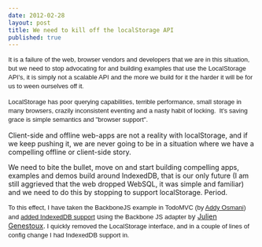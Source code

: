 ```yaml
---
date: 2012-02-28
layout: post
title: We need to kill off the localStorage API
published: true
---
```

<div><span style="font-family: Arial,sans-serif; font-size: 13px; line-height: 18px; background-color: rgb(255,255,255);">It is a failure of the web, browser vendors and developers that we are in this situation, but w</span><span style="background-color: rgb(255,255,255); font-family: Arial,sans-serif; font-size: 13px; line-height: 18px;">e need to stop advocating for and building examples that use the LocalStorage API&#39;s, it is simply not a scalable API and the more we build for it the harder it will be for us to ween ourselves off it.  </span></div> <p /><div><span style="background-color: rgb(255,255,255); font-family: Arial,sans-serif; font-size: 13px; line-height: 18px;">LocalStorage has poor querying capabilities, terrible performance, small storage in many browsers, crazily inconsistent eventing and a nasty habit of locking.  It&#39;s saving grace is simple semantics and &quot;browser support&quot;.</span></div> <p /><div>Client-side and offline web-apps are not a reality with localStorage, and if we keep pushing it, we are never going to be in a situation where we have a compelling offline or client-side story.</div><p /><div>We need to bite the bullet, move on and start building compelling apps, examples and demos build around IndexedDB, that is our only future (I am still aggrieved that the web dropped WebSQL, it was simple and familiar) and we need to do this by stopping to support localStorage. Period.<p /> <div><span style="font-family: Arial,sans-serif; font-size: 13px; line-height: 18px; background-color: rgb(255,255,255);">To this effect, I have taken the BackboneJS example in TodoMVC (﻿by <a href="https://github.com/addyosmani/todomvc">Addy Osmani</a></span><span style="font-family: Arial,sans-serif; font-size: 13px; line-height: 18px; background-color: rgb(255,255,255);">) and <a href="https://github.com/PaulKinlan/todomvc/commit/39205e06c4553ceb0c455fbf7d1c69a801c281bb">added IndexedDB support</a></span><span style="line-height: 18px;"> u</span><span style="font-family: Arial,sans-serif; font-size: 13px; line-height: 18px; background-color: rgb(255,255,255);">sing the Backbone JS adapter b</span>y <a href="https://github.com/superfeedr/indexeddb-backbonejs-adapter">Julien Genestoux</a>.<span style="font-family: Arial,sans-serif; font-size: 13px; line-height: 18px; background-color: rgb(255,255,255);"> I quickly removed the LocalStorage interface, and in a couple of lines of config change I had IndexedDB support in.</span></div> </div>

